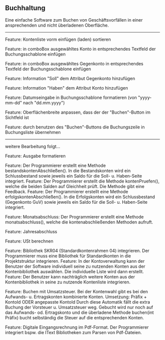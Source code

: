 ﻿Buchhaltung
-
Eine einfache Software zum Buchen von Geschäftsvorfällen in einer ansprechenden und nicht überladenen Oberfläche.
***

Feature: Kontenliste vorm einfügen (laden) sortieren 

Feature: in comboBox ausgewähltes Konto in entsprechendes Textfeld der Buchungsschablone einfügen

Feature: in comboBox ausgewähltes Gegenkonto in entsprechendes Textfeld der Buchungsschablone einfügen

Feature: Information "Soll" dem Attribut Gegenkonto hinzufügen

Feature: Information "Haben" dem Attribut Konto hinzufügen

Feature: Datumseingabe in Buchungsschablone formatieren (von "yyyy-mm-dd" nach "dd.mm.yyyy")

Feature: Oberflächenbreite anpassen, dass der der "Buchen"-Button im Sichtfeld ist

Feature: durch benutzen des "Buchen"-Buttons die Buchungszeile in Buchungsliste übernehmen 

*********
weitere Bearbeitung folgt...

Feature: Ausgabe formatieren

Feature: Der Programmierer erstellt eine Methode bestandskontenAbschließen().
         In die Bestandskonten wird ein Schlussbestand sowie jeweils ein Saldo für die Soll- u. Haben-Seite integriert.
Feature: Der Programmierer erstellt die Methode kontenPruefen(), welche die beiden Salden auf Gleichheit prüft.
         Die Methode gibt eine Feedback.
Feature: Der Programmierer erstellt eine Methode erfolgskontenAbschließen().
         In die Erfolgskonten wird ein Schlussbestand (Gegenkonto GuV) sowie jeweils ein Saldo für die Soll- u.
         Haben-Seite integriert.

Feature: Monatsabschluss:
         Der Programmierer erstellt eine Methode monatsabschluss(), welche die kontenabschließenden Methoden aufruft.
                         
Feature: Jahresabschluss

Feature: USt berechnen

Feature: Bibliothek SKR04 (Standardkontenrahmen 04) integrieren.
         Der Programmierer muss eine Bibliothek für Standardkonten in die Projektstruktur integrieren.
Feature: In der Kontoverwaltung kann der Benutzer der Software individuell
         seine zu nutzenden Konten aus der Kontenbibliothek auswählen.
         Die individuelle Liste wird dann erstellt.
Feature: Der Benutzer kann nachträglich weitere Konten aus der Kontenbibliothek in seine zu
         nutzende Kontenliste integrieren.

Feature: Buchen mit Umsatzsteuer.
         Bei der Kontenwahl gibt es bei den Aufwands- u. Ertragskonten kombinierte Konten.
         Umsetzung: Präfix + KontoId ODER angepasste KontoId
         Durch diese Automatik fällt die extra Buchung der Vorsteuer u. Umsatzsteuer weg.
         Gebucht wird nur noch auf das Aufwands- od. Ertragskonto und die überladene Methode buchen(int Präfix)
         bucht selbständig die Steuer auf die entsprechenden Konten.

Feature: Digitale Eingangsrechnung im Pdf-Format.
         Der Programmierer integriert bspw. die IText Bibliotheken zum Parsen von Pdf-Dateien.